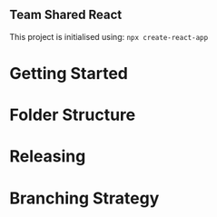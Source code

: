 Team Shared React
---

This project is initialised using: `npx create-react-app`

# Getting Started

# Folder Structure

# Releasing

# Branching Strategy
